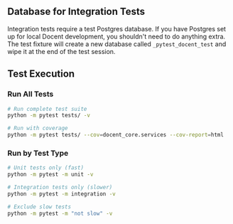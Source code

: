 ## Database for Integration Tests

Integration tests require a test Postgres database. If you have Postgres set up for local Docent development, you shouldn't need to do anything extra. The test fixture will create a new database called `_pytest_docent_test` and wipe it at the end of the test session.

## Test Execution

### Run All Tests
```bash
# Run complete test suite
python -m pytest tests/ -v

# Run with coverage
python -m pytest tests/ --cov=docent_core.services --cov-report=html
```

### Run by Test Type
```bash
# Unit tests only (fast)
python -m pytest -m unit -v

# Integration tests only (slower)
python -m pytest -m integration -v

# Exclude slow tests
python -m pytest -m "not slow" -v
```
